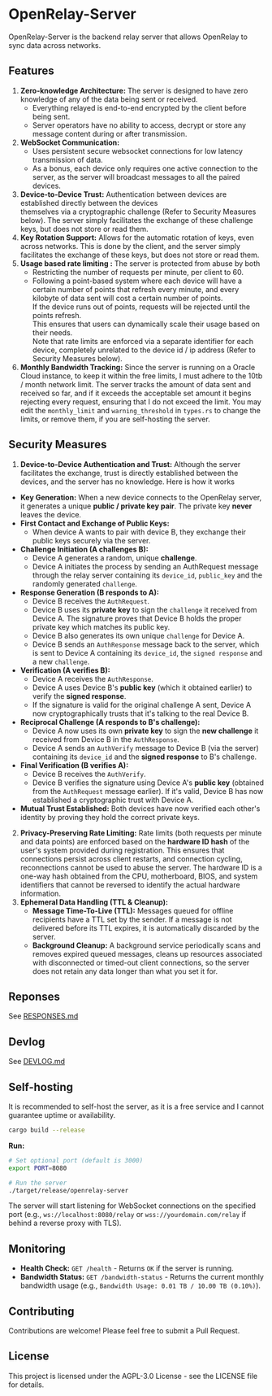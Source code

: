 # OpenRelay-Server
OpenRelay-Server is the backend relay server that allows OpenRelay to sync data across networks.

## Features
1.  **Zero-knowledge Architecture:** The server is designed to have zero knowledge of any of the data being 
    sent or received.
    *   Everything relayed is end-to-end encrypted by the client before being sent.
    *   Server operators have no ability to access, decrypt or store any message content during or after transmission.
2.  **WebSocket Communication:**
    *   Uses persistent secure websocket connections for low latency transmission of data.
    *   As a bonus, each device only requires one active connection to the server, as the server will broadcast messages to all the paired devices.
3.  **Device-to-Device Trust:** Authentication between devices are established directly between the devices    
    themselves via a cryptographic challenge (Refer to Security Measures below). The server simply facilitates the exchange of these challenge keys, but does not store or read them.
4.  **Key Rotation Support:** Allows for the automatic rotation of keys, even across networks. This is done by the client, and the server simply facilitates the exchange of these keys, but does not store or read them.
5.  **Usage based rate limiting :** The server is protected from abuse by both
    *   Restricting the number of requests per minute, per client to 60.
    *   Following a point-based system where each device will have a certain number of points that refresh every minute, and every kilobyte of data sent will cost a certain number of points.  
    If the device runs out of points, requests will be rejected until the points refresh.  
    This ensures that users can dynamically scale their usage based on their needs.  
    Note that rate limits are enforced via a separate identifier for each device, completely unrelated to the device id / ip address (Refer to Security Measures below). 
6. **Monthly Bandwidth Tracking:** Since the server is running on a Oracle Cloud instance, to keep it within 
    the free limits, I must adhere to the 10tb / month network limit. The server tracks the amount of data sent and received so far, and if it exceeds the acceptable set amount it begins rejecting every request, ensuring that I do not exceed the limit. You may edit the `monthly_limit` and `warning_threshold` in `types.rs` to change the limits, or remove them, if you are self-hosting the server.

## Security Measures
1.  **Device-to-Device Authentication and Trust:** Although the server facilitates the exchange, trust is directly established between the devices, and the server has no 
    knowledge. Here is how it works
-  **Key Generation:** When a new device connects to the OpenRelay server, it generates a unique **public / private key pair**. The private key **never** leaves the device.
-  **First Contact and Exchange of Public Keys:**
    *   When device A wants to pair with device B, they exchange their public keys securely via the server.
-  **Challenge Initiation (A challenges B):**
    *   Device A generates a random, unique **challenge**.
    *   Device A initiates the process by sending an AuthRequest message through the relay server containing its `device_id`, `public_key` and the randomly generated `challenge`.
-  **Response Generation (B responds to A):**
    *   Device B receives the `AuthRequest`.
    *   Device B uses its **private key** to sign the `challenge` it received from Device A. The signature proves that Device B holds the proper private key which matches its public key.
    *   Device B also generates its own unique `challenge` for Device A.
    *   Device B sends an `AuthResponse` message back to the server, which is sent to Device A containing its `device_id`, the `signed response` and a new `challenge`.
-  **Verification (A verifies B):**
    *   Device A receives the `AuthResponse`.
    *   Device A uses Device B's **public key** (which it obtained earlier) to verify the **signed response**.
    *   If the signature is valid for the original challenge A sent, Device A now cryptographically trusts that it's talking to the real Device B.
-  **Reciprocal Challenge (A responds to B's challenge):**
    *   Device A now uses its own **private key** to sign the **new challenge** it received from Device B in the `AuthResponse`.
    *   Device A sends an `AuthVerify` message to Device B (via the server) containing its `device_id` and the **signed response** to B's challenge.
-  **Final Verification (B verifies A):**
    *   Device B receives the `AuthVerify`.
    *   Device B verifies the signature using Device A's **public key** (obtained from the `AuthRequest` message earlier). If it's valid, Device B has now established a cryptographic trust with Device A.
-  **Mutual Trust Established:** Both devices have now verified each other's identity by proving they hold the correct private keys.
2.  **Privacy-Preserving Rate Limiting:** Rate limits (both requests per minute and data points) are enforced based on the **hardware ID hash** of the user's system provided during registration. This ensures that connections persist across client restarts, and connection cycling, reconnections cannot be used to abuse the server. The hardware ID is a one-way hash obtained from the CPU, motherboard, BIOS, and system identifiers that cannot be reversed to identify the actual hardware information.
3.  **Ephemeral Data Handling (TTL & Cleanup):**
    *   **Message Time-To-Live (TTL):** Messages queued for offline recipients have a TTL set by the sender. If a message is not delivered before its TTL expires, it is automatically discarded by the server.
    *   **Background Cleanup:** A background service periodically scans and removes expired queued messages, cleans up resources associated with disconnected or timed-out client connections, so the server does not retain any data longer than what you set it for.

## Reponses
See [RESPONSES.md](/RESPONSES.md)

## Devlog
See [DEVLOG.md](/DEVLOG.md)

## Self-hosting
It is recommended to self-host the server, as it is a free service and I cannot guarantee uptime or availability.

```bash
cargo build --release
```

**Run:**

```bash
# Set optional port (default is 3000)
export PORT=8080

# Run the server
./target/release/openrelay-server
```

The server will start listening for WebSocket connections on the specified port (e.g., `ws://localhost:8080/relay` or `wss://yourdomain.com/relay` if behind a reverse proxy with TLS).

## Monitoring

*   **Health Check:** `GET /health` - Returns `OK` if the server is running.
*   **Bandwidth Status:** `GET /bandwidth-status` - Returns the current monthly bandwidth usage (e.g., `Bandwidth Usage: 0.01 TB / 10.00 TB (0.10%)`).

## Contributing

Contributions are welcome! Please feel free to submit a Pull Request.

## License

This project is licensed under the AGPL-3.0 License - see the LICENSE file for details.